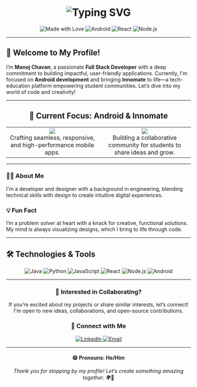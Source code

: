 <h1 align="center">
  <img src="https://readme-typing-svg.demolab.com?font=Fira+Code&size=28&duration=2800&pause=800&color=3DDC84&center=true&vCenter=true&width=460&lines=Hello%2C+I'm+Manoj+Chavan;Full+Stack+Developer;Building+Innomate+for+Student+Communities" alt="Typing SVG" />
</h1>

<p align="center">
  <img src="https://img.shields.io/badge/Made_with-❤️-red" alt="Made with Love" />
  <img src="https://img.shields.io/badge/Android-Java-3DDC84?logo=android&logoColor=white" alt="Android" />
  <img src="https://img.shields.io/badge/React-JS-61DAFB?logo=react&logoColor=white" alt="React" />
  <img src="https://img.shields.io/badge/Node.js-JS-339933?logo=node.js&logoColor=white" alt="Node.js" />
</p>

---

## 👋 Welcome to My Profile!

I’m **Manoj Chavan**, a passionate **Full Stack Developer** with a deep commitment to building impactful, user-friendly applications. Currently, I'm focused on **Android development** and bringing **Innomate** to life—a tech-education platform empowering student communities. Let’s dive into my world of code and creativity!

---

<h2 align="center">🌱 Current Focus: Android & Innomate</h2>

<table align="center" style="width:100%; border: none;">
  <tr>
    <td align="center" width="50%">
      <img src="https://img.shields.io/badge/Android%20Development-Java%20%7C%20Kotlin-3DDC84?style=for-the-badge&logo=android&logoColor=white" />
      <br>Crafting seamless, responsive, and high-performance mobile apps.
    </td>
    <td align="center" width="50%">
      <img src="https://img.shields.io/badge/Innomate-Tech%20Community%20Platform-blue?style=for-the-badge" />
      <br>Building a collaborative community for students to share ideas and grow.
    </td>
  </tr>
</table>

---

### 👨‍💻 About Me
I'm a developer and designer with a background in engineering, blending technical skills with design to create intuitive digital experiences.

### 💡 Fun Fact
I’m a problem solver at heart with a knack for creative, functional solutions. My mind is always visualizing designs, which I bring to life through code.

---

## 🛠️ Technologies & Tools

<p align="center">
  <img src="https://img.shields.io/badge/Java-ED8B00?style=flat-square&logo=java&logoColor=white" alt="Java" />
  <img src="https://img.shields.io/badge/Python-3776AB?style=flat-square&logo=python&logoColor=white" alt="Python" />
  <img src="https://img.shields.io/badge/JavaScript-F7DF1E?style=flat-square&logo=javascript&logoColor=black" alt="JavaScript" />
  <img src="https://img.shields.io/badge/React-JS-61DAFB?style=flat-square&logo=react&logoColor=white" alt="React" />
  <img src="https://img.shields.io/badge/Node.js-JS-339933?style=flat-square&logo=node.js&logoColor=white" alt="Node.js" />
  <img src="https://img.shields.io/badge/Android-Java-3DDC84?style=flat-square&logo=android&logoColor=white" alt="Android" />
</p>

---

<h3 align="center">🤝 Interested in Collaborating?</h3>
<p align="center">If you’re excited about my projects or share similar interests, let’s connect! I'm open to new ideas, collaborations, and open-source contributions.</p>

<h3 align="center">💬 Connect with Me</h3>
<p align="center">
  <a href="https://www.linkedin.com/in/manojchavan1311" target="_blank">
    <img src="https://img.shields.io/badge/LinkedIn-0077B5?logo=linkedin&logoColor=white" alt="LinkedIn" />
  </a>
  <a href="mailto:hello@minta.in" target="_blank">
    <img src="https://img.shields.io/badge/Email-hello%40minta.in-D14836?logo=gmail&logoColor=white" alt="Email" />
  </a>
</p>

---

<h4 align="center">😄 Pronouns: He/Him</h4>

<p align="center">
  <em>Thank you for stopping by my profile! Let’s create something amazing together.</em> 🌍🚀
</p>

<style>
h1 {
  animation: bounce 2s infinite;
}

@keyframes bounce {
  0%, 20%, 50%, 80%, 100% {
    transform: translateY(0);
  }
  40% {
    transform: translateY(-10px);
  }
  60% {
    transform: translateY(-5px);
  }
}

p {
  transition: transform 0.3s;
}

p:hover {
  transform: scale(1.05);
}
</style>
